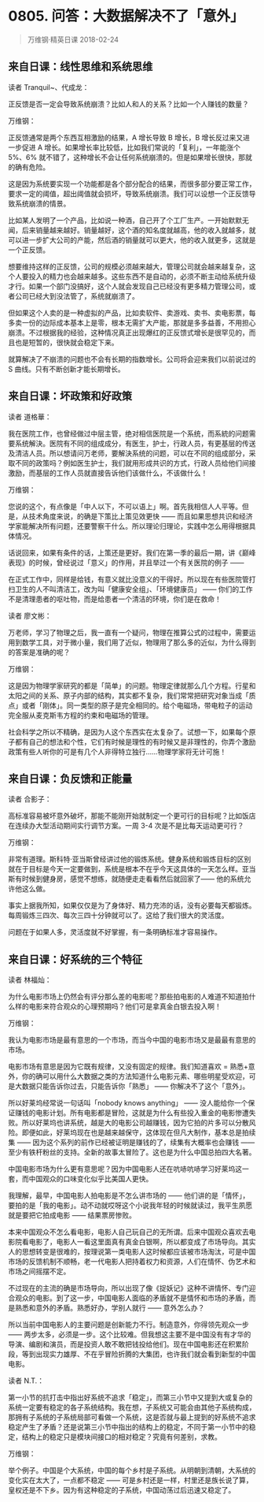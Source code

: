 # 0805. 问答：大数据解决不了「意外」
> 万维钢·精英日课
2018-02-24

## 来自日课：线性思维和系统思维

读者 Tranquil~、代成龙：

正反馈是否一定会导致系统崩溃？比如人和人的关系？比如一个人赚钱的数量？

万维钢：

正反馈通常是两个东西互相激励的结果，A 增长导致 B 增长，B 增长反过来又进一步促进 A 增长。如果增长率比较低，比如我们常说的「复利」，一年能涨个 5%、6% 就不错了，这种增长不会让任何系统崩溃的。但是如果增长很快，那就的确有危险。

这是因为系统要实现一个功能都是各个部分配合的结果，而很多部分要正常工作，要求一定的阈值，超出阈值就会损坏，导致系统崩溃。我们可以设想一个正反馈导致系统崩溃的情景。

比如某人发明了一个产品，比如说一种酒，自己开了个工厂生产。一开始默默无闻，后来销量越来越好。销量越好，这个酒的知名度就越高，他的收入就越多，就可以进一步扩大公司的产能，然后酒的销量就可以更大，他的收入就更多，这就是一个正反馈。

想要维持这样的正反馈，公司的规模必须越来越大，管理公司就会越来越复杂，这个人要投入的精力也会越来越多。这些东西不是自动的，必须不断主动给系统升级才行。如果一个部门没搞好，这个人就会发现自己已经没有更多精力管理公司，或者公司已经大到没法管了，系统就崩溃了。

但如果这个人卖的是一种虚拟的产品，比如卖软件、卖游戏、卖书、卖电影票，每多卖一份的边际成本基本上是零，根本无需扩大产能，那就是多多益善，不用担心崩溃。不过根据我的经验，这种情况真正出现爆红的正反馈式增长是很罕见的，而且也是短暂的，很快就会稳定下来。

就算解决了不崩溃的问题也不会有长期的指数增长。公司将会迎来我们以前说过的 S 曲线。只有不断创新才能长期增长。

## 来自日课：坏政策和好政策

读者 道格華：

我在医院工作，也曾经做过中层主管，绝对相信医院是一个系统，而系統的问题需要系统解決。医院有不同的组成成分，有医生，护士，行政人员，有更基层的传送及清洁人员。所以想请问万老师，要解決系统的问题，可以在不同的组成部分，采取不同的政策吗？例如医生护士，我们就用形成共识的方式，行政人员给他们间接激励，而基层的工作人员就直接告诉他们该做什么，不该做什么！

万维钢：

您说的这个，有点像是「中人以下，不可以语上」啊。首先我相信人人平等。但是，从技术角度来说，的确是下策比上策见效更快 —— 而且如果思想共识和经济学家能解决所有问题，还要警察干什么。所以理论归理论，实践中怎么用得根据具体情况。

话说回来，如果有条件的话，上策还是更好。我们在第一季的最后一期，讲《巅峰表现》的时候，曾经说过「意义」的作用，并且举过一个有关医院的例子 ——

在正式工作中，同样是给钱，有意义就比没意义的干得好。所以现在有些医院管打扫卫生的人不叫清洁工，改为叫「健康安全组」、「环境健康员」 —— 你们的工作不是清理患者的呕吐物，而是给患者一个清洁的环境，你们是在救命！

读者 廖文彬：

万老师，学习了物理之后，我一直有一个疑问，物理在推算公式的过程中，需要运用到数学工具，对于微小量，我们用了近似，物理用了那么多的近似，为什么得到的答案是准确的呢？

万维钢：

这是因为物理学家研究的都是「简单」的问题。物理定律就那么几个方程。行星和太阳之间的关系、原子内部的结构，其实都不复杂，我们常常把研究对象当成「质点」或者「刚体」。同一类型的原子是完全相同的。给个电磁场，带电粒子的运动完全服从麦克斯韦方程的约束和电磁场的管理。

社会科学之所以不精确，是因为人这个东西实在太复杂了。试想一下，如果每个原子都有自己的想法和个性，它们有时候是理性的有时候又是非理性的，你弄个激励政策有些人听你的可是有几个人非得特立独行……物理学家将无计可施！

## 来自日课：负反馈和正能量

读者 合影子：

高标准容易被坏意外破坏，那能不能刚开始就制定一个更可行的目标呢？比如饭店在连续办大型活动期间实行调节方案。一周 3-4 次是不是比每天运动更可行？

万维钢：

非常有道理。斯科特·亚当斯曾经讲过他的锻炼系统。健身系统和锻炼目标的区别就在于目标是今天一定要做到，系统是根本不在乎今天这具体的一天怎么样。亚当斯有时候到健身房，感觉不想练，就随便走走看看然后就回家了—— 他的系统允许他这么做。

事实上据我所知，如果仅仅是为了身体好、精力充沛的话，没有必要每天都锻炼。每周锻炼三四次、每次三四十分钟就可以了。这给了我们很大的灵活度。

问题在于如果人多，灵活度就不好掌握，有一条明确标准才容易操作。

## 来自日课：好系统的三个特征

读者 林福灿：

为什么电影市场上仍然会有评分那么差的电影呢？那些拍电影的人难道不知道拍什么样的电影来符合观众的心理预期吗？他们可是拿真金白银去投入啊！

万维钢：

我认为电影市场是最有意思的一个市场，而当今中国的电影市场又是最最有意思的市场。

电影市场有意思是因为它既有规律，又没有固定的规律。我们知道喜欢 = 熟悉+意外，你的确可以用什么大数据之类的方法知道什么电影元素、哪些明星受欢迎，可是大数据只能告诉你过去，只能告诉你「熟悉」 —— 你解决不了这个「意外」。

所以好莱坞经常说一句话叫「nobody knows anything」 —— 没人能给你一个保证赚钱的电影计划。所有电影都是冒险，这就是为什么有些投入重金的电影惨遭失败。所以好莱坞也讲系统，越是大的电影公司越赚钱，因为它拍的片多可以分散风险。即便如此，好莱坞现在也是越来越保守，这体现在但凡大制作，基本总是拍续集 —— 因为这个系列的前作已经被证明是赚钱的了，续集有大概率也会赚钱 —— 至少有铁杆粉丝的支持。全新的故事太冒险了。这也是为什么中国总拍四大名著。

中国电影市场为什么更有意思呢？因为中国电影人还在吭哧吭哧学习好莱坞这一套，而中国观众的口味变化似乎比美国人更快。

我理解，最早，中国电影人拍电影是不怎么讲市场的 —— 他们讲的是「情怀」，要拍的是「我的电影」。动不动就哎呀这个小说我年轻的时候就读过，我平生夙愿就是要把它拍成电影 —— 结果票房惨败。

本来中国观众不怎么看电影，电影人自己玩自己的无所谓。后来中国观众喜欢去电影院看电影了，电影人一看这里面真有真金白银啊，所以都变成了市场导向。其实人的思想转变是很难的，按理说第一类电影人这时候都应该被市场淘汰，可是中国市场的反馈机制不顺畅，老一代电影人把持着权力和资源，人们在情怀、伪艺术和市场之间摇摆不定。

不过现在的主流的确是市场导向，所以出现了像《捉妖记》这种不讲情怀、专门迎合观众的电影。到了这一步，中国电影人面临的矛盾就不是情怀和市场的矛盾，而是熟悉和意外的矛盾。熟悉好办，学别人就行 —— 意外怎么办？

所以当前中国电影人的主要问题是创新能力不行。制造意外，你得领先观众一步 —— 两步太多，必须是一步。这个比较难。但我想这主要不是中国没有有才华的导演、编剧和演员，而是投资人敢不敢把钱投给他们。现在中国电影还在积累阶段，等到出现实力雄厚、不在乎冒险折腾的大集团，也许我们就会看到新型的中国电影。

读者 N.T.：

第一小节的抗打击中指出好系统不追求「稳定」，而第三小节中又提到大或复杂的系统一定要有稳定的各子系统结构。我在想，子系统又可能会由其他子系统构成，那拥有子系统的子系统局部可看做一个系统，这是否就与最上提到的好系统不追求稳定产生了矛盾？还是说第三小节中指出的结构上的稳定，不同于第一小节中的稳定，结构上的稳定只是模块间接口的相对稳定？究竟有何差别，求教。

万维钢：

举个例子。中国是个大系统，中国的每个乡村是子系统。从明朝到清朝，大系统的变化实在太大了，一点都不稳定 —— 可是乡村还是一样，村里还是族长说了算，皇权还是不下乡。因为有这种稳定的子系统，中国动荡过后迅速又稳定了。



